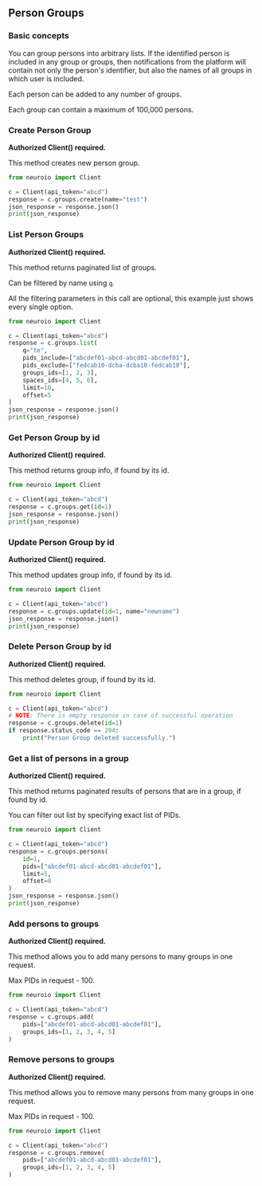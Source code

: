 ## Person Groups

### Basic concepts

You can group persons into arbitrary lists. 
If the identified person is included in any group or groups, 
then notifications from the platform will contain not only the person's identifier, 
but also the names of all groups in which user is included.

Each person can be added to any number of groups.

Each group can contain a maximum of 100,000 persons.

### Create Person Group

__Authorized Client() required.__

This method creates new person group.

```python
from neuroio import Client

c = Client(api_token="abcd")
response = c.groups.create(name="test")
json_response = response.json()
print(json_response)
```

### List Person Groups

__Authorized Client() required.__

This method returns paginated list of groups. 

Can be filtered by name using `q`.

All the filtering parameters in this call are optional, this example just shows every single option.

```python
from neuroio import Client

c = Client(api_token="abcd")
response = c.groups.list(
    q="te",
    pids_include=["abcdef01-abcd-abcd01-abcdef01"],
    pids_exclude=["fedcab10-dcba-dcba10-fedcab10"],
    groups_ids=[1, 2, 3],
    spaces_ids=[4, 5, 6],
    limit=10, 
    offset=5
)
json_response = response.json()
print(json_response)
```

### Get Person Group by id

__Authorized Client() required.__

This method returns group info, if found by its id.

```python
from neuroio import Client

c = Client(api_token="abcd")
response = c.groups.get(id=1)
json_response = response.json()
print(json_response)
```

### Update Person Group by id

__Authorized Client() required.__

This method updates group info, if found by its id.

```python
from neuroio import Client

c = Client(api_token="abcd")
response = c.groups.update(id=1, name="newname")
json_response = response.json()
print(json_response)
```

### Delete Person Group by id

__Authorized Client() required.__

This method deletes group, if found by its id.

```python
from neuroio import Client

c = Client(api_token="abcd")
# NOTE: There is empty response in case of successful operation
response = c.groups.delete(id=1)
if response.status_code == 204:
    print("Person Group deleted successfully.")
```

### Get a list of persons in a group

__Authorized Client() required.__

This method returns paginated results of persons that are in a group, if found by id.

You can filter out list by specifying exact list of PIDs.

```python
from neuroio import Client

c = Client(api_token="abcd")
response = c.groups.persons(
    id=1,
    pids=["abcdef01-abcd-abcd01-abcdef01"],
    limit=5,
    offset=0
)
json_response = response.json()
print(json_response)
```

### Add persons to groups

__Authorized Client() required.__

This method allows you to add many persons to many groups in one request.

Max PIDs in request - 100.

```python
from neuroio import Client

c = Client(api_token="abcd")
response = c.groups.add(
    pids=["abcdef01-abcd-abcd01-abcdef01"],
    groups_ids=[1, 2, 3, 4, 5]
)
```

### Remove persons to groups

__Authorized Client() required.__

This method allows you to remove many persons from many groups in one request.

Max PIDs in request - 100.

```python
from neuroio import Client

c = Client(api_token="abcd")
response = c.groups.remove(
    pids=["abcdef01-abcd-abcd01-abcdef01"],
    groups_ids=[1, 2, 3, 4, 5]
)
```
